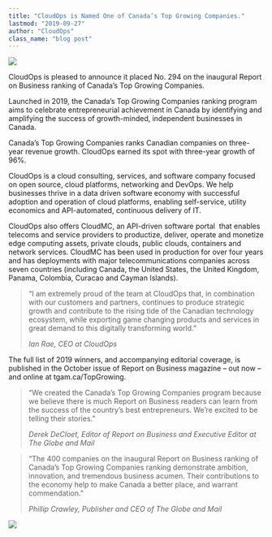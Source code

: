 ```yaml
---
title: "CloudOps is Named One of Canada’s Top Growing Companies."
lastmod: "2019-09-27"
author: "CloudOps"
class_name: "blog post"
---
```


<img src="/images/blog/post/2019-Canadas.png" class="main-blog-image">

<p>CloudOps is pleased to announce it placed No. 294 on the inaugural Report on Business ranking of Canada’s Top Growing Companies.</p><p>Launched in 2019, the Canada’s Top Growing Companies ranking program aims to celebrate entrepreneurial achievement in Canada by identifying and amplifying the success of growth-minded, independent businesses in Canada.&nbsp;</p><p>Canada’s Top Growing Companies ranks Canadian companies on three-year revenue growth. CloudOps earned its spot with three-year growth of 96%.</p><p>CloudOps is a cloud consulting, services, and software company focused on open source, cloud platforms, networking and DevOps. We help businesses thrive in a data driven software economy with successful adoption and operation of cloud platforms, enabling self-service, utility economics and API-automated, continuous delivery of IT.</p><p>CloudOps also offers CloudMC, an API-driven software portal&nbsp; that enables telecoms and service providers to productize, deliver, operate and monetize edge computing assets, private clouds, public clouds, containers and network services. CloudMC has been used in production for over four years and has deployments with major telecommunications companies across seven countries (including Canada, the United States, the United Kingdom, Panama, Colombia, Curacao and Cayman Islands).</p><blockquote class="wp-block-quote"><p>“I am extremely proud of the team at CloudOps that, in combination with our customers and partners, continues to produce strategic growth and contribute to the rising tide of the Canadian technology ecosystem, while exporting game changing products and services in great demand to this digitally transforming world.”</p><p><cite>Ian Rae, CEO at CloudOps</cite></p></blockquote><p>The full list of 2019 winners, and accompanying editorial coverage, is published in the October issue of Report on Business magazine – out now – and online at tgam.ca/TopGrowing.</p><blockquote class="wp-block-quote"><p>“We created the Canada’s Top Growing Companies program because we believe there is much Report on Business readers can learn from the success of the country’s best entrepreneurs. We’re excited to be telling their stories.”&nbsp;</p><p><cite>Derek DeCloet, Editor of Report on Business and Executive Editor at The Globe and Mail&nbsp;</cite></p></blockquote><blockquote class="wp-block-quote"><p>“The 400 companies on the inaugural Report on Business ranking of Canada’s Top Growing Companies ranking demonstrate ambition, innovation, and tremendous business acumen. Their contributions to the economy help to make Canada a better place, and warrant commendation.”</p><p><cite>Phillip Crawley, Publisher and CEO of The Globe and Mail</cite></p></blockquote>

<div class="row">
    <div class="col-xl-8 offset-xl-2 col-lg-10 offset-lg-1 col-md-10 offset-md-1 col-sm-12 col-xs-12 cta-image">
      <img src="/images/blog/cta/white-paper.jpeg">
    </div>
</div>